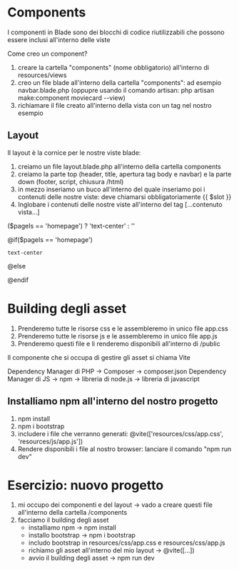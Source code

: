 # Components

I componenti in Blade sono dei blocchi di codice riutilizzabili che possono essere inclusi all'interno delle viste

Come creo un component?
1. creare la cartella "components" (nome obbligatorio) all'interno di resources/views
2. creo un file blade all'interno della cartella "components": ad esempio navbar.blade.php 
   (oppupre usando il comando artisan: php artisan make:component moviecard --view)
3. richiamare il file creato all'interno della vista con un tag <x-nome /> nel nostro esempio <x-navbar />

## Layout

Il layout è la cornice per le nostre viste blade: 
1. creiamo un file layout.blade.php all'interno della cartella components
2. creiamo la parte top (header, title, apertura tag body e navbar) e la parte down (footer, script, chiusura /html)
3. in mezzo inseriamo un buco all'interno del quale inseriamo poi i contenuti delle nostre viste: deve chiamarsi obbligatoriamente {{ $slot }}
4. Inglobare i contenuti delle nostre viste all'interno del tag <x-layout>[...contenuto vista...]</x-layout>


($pageIs == 'homepage') ? 'text-center' : ''


@if($pageIs == 'homepage')

    text-center

@else 

@endif


# Building degli asset

1. Prenderemo tutte le risorse css e le assembleremo in unico file app.css
2. Prenderemo tutte le risorse js e le assembleremo in unico file app.js
3. Prenderemo questi file e li renderemo disponibili all'interno di /public


Il componente che si occupa di gestire gli asset si chiama Vite


Dependency Manager di PHP -> Composer -> composer.json
Dependency Manager di JS -> npm -> libreria di node.js -> libreria di javascript


## Installiamo npm all'interno del nostro progetto

1. npm install
2. npm i bootstrap
3. includere i file che verranno generati: @vite(['resources/css/app.css', 'resources/js/app.js'])
4. Rendere disponibili i file al nostro browser: lanciare il comando "npm run dev"



# Esercizio: nuovo progetto

1. mi occupo dei componenti e del layout -> vado a creare questi file all'interno della cartella /components
2. facciamo il building degli asset
    - installiamo npm -> npm install
    - installo bootstrap -> npm i bootstrap
    - includo bootstrap in resources/css/app.css e resources/css/app.js
    - richiamo gli asset all'interno del mio layout -> @vite([...])
    - avvio il building degli asset -> npm run dev

